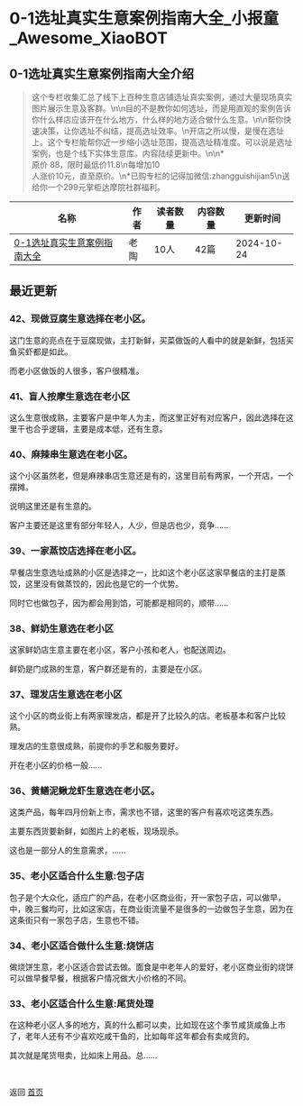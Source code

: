 # 0-1选址真实生意案例指南大全_小报童_Awesome_XiaoBOT

## 0-1选址真实生意案例指南大全介绍
> 这个专栏收集汇总了线下上百种生意店铺选址真实案例，通过大量现场真实图片展示生意及客群。\n\n目的不是教你如何选址，而是用直观的案例告诉你什么样店应该开在什么地方，什么样的地方适合做什么生意。\n\n帮你快速决策，让你选址不纠结，提高选址效率。\n开店之所以慢，是慢在选址上。这个专栏能帮你近一步缩小选址范围，提高选址精准度。可以说是选址案例，也是个线下实体生意库。内容陆续更新中。\n\n*  
原价 88，限时最低价11.8\n每增加10  
人涨价10元，直至原价。\n*已购专栏的记得加微信:zhangguishijian5\n送给你一个299元掌柜达摩院社群福利。  
  


|名称|作者|读者数量|内容数量|更新时间|
|---|---|---|---|---|
|[0-1选址真实生意案例指南大全](https://xiaobot.net/p/13257247?refer=9c3f1c95-a052-465a-9902-f6d75080262a)|老陶|10人|42篇|2024-10-24|

## 最近更新
### 42、现做豆腐生意选择在老小区。

这门生意的亮点在于豆腐现做，主打新鲜，买菜做饭的人看中的就是新鲜，包括买鱼买虾都是如此。

而老小区做饭的人很多，客户很精准。

### 41、盲人按摩生意选在老小区

这么生意很成熟，主要客户是中年人为主，而这里正好有对应客户，因此选择在这里干也合乎逻辑，主要是成本低，还有生意。

### 40、麻辣串生意选在老小区。

这个小区虽然老，但是麻辣串店生意还是有的，这里目前有两家，一个开店，一个摆摊。

说明这里还是有生意的。

客户主要还是这里有部分年轻人，人少，但是店也少，竞争......

### 39、一家蒸饺店选择在老小区。

早餐店生意选址成熟的小区是选择之一，比如这个老小区这家早餐店的主打是蒸饺，这里没有做蒸饺的，因此也是它的一个优势。

同时它也做包子，因为都会用到馅，可能都是相同的，顺带......

### 38、鲜奶生意选在老小区

这家鲜奶店生意主要在老小区，客户小孩和老人，也配送周边。

鲜奶是门成熟的生意，客户群还是有的，主要是在小区。

### 37、理发店生意选在老小区

这个小区的商业街上有两家理发店，都是开了比较久的店。老板基本和客户比较熟。

理发店的生意很成熟，前提你的手艺和服务要好。

开在老小区的价格一般......

### 36、黄鳝泥鳅龙虾生意选在老小区。

这类产品，每年四月份新上市，需求也不错，这里的客户有喜欢吃这类东西。

主要东西货要新鲜，如图片上的老板，现场现杀。

这也是一部分人的生意需求，......

### 35、老小区适合什么生意:包子店

包子是个大众化，适应广的产品，在老小区商业街，开一家包子店，可以做早，中，晚三餐均可，比如这家店，在商业街流量不是很多的一边做包子生意，因为在这条街只有一家包子店，生意也不错。

### 34、老小区适合做什么生意:烧饼店

做烧饼生意，老小区适合尝试去做。面食是中老年人的爱好，老小区商业街的烧饼可以做早餐早餐，根据客户情况做大小价格的不同。

### 33、老小区适合什么生意:尾货处理

在这种老小区人多的地方，真的什么都可以卖，比如现在这个季节咸货咸鱼上市了，老年人还有不少喜欢吃咸干鱼的，比如每年这年都会有卖咸货的。

其次就是尾货甩卖，比如床上用品。总......


<a href="https://github.com/Reno9527/awesome-xiaobot" style="color: white; text-decoration: none;">awesome-xiaobot</a>

返回 [首页](../README.md)
